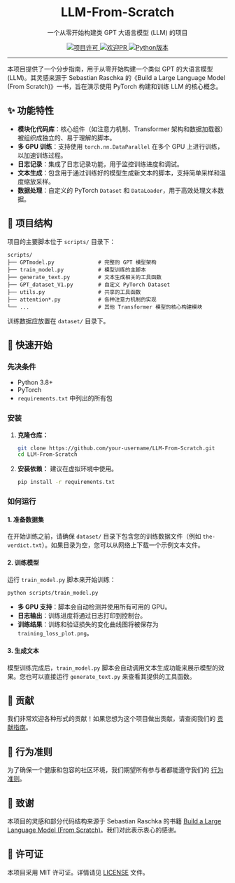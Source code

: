 <div align="center">
  <h1 align="center">LLM-From-Scratch</h1>
  <p align="center">
    一个从零开始构建类 GPT 大语言模型 (LLM) 的项目
  </p>
</div>

<p align="center">
  <a href="https://github.com/13106/LLM-From-Scratch/blob/main/LICENSE">
    <img src="https://img.shields.io/badge/license-MIT-blue.svg" alt="项目许可">
  </a>
  <a href="https://github.com/13106/LLM-From-Scratch/blob/main/CONTRIBUTING.md">
    <img src="https://img.shields.io/badge/PRs-welcome-brightgreen.svg" alt="欢迎PR">
  </a>
  <a href="https://www.python.org/">
    <img src="https://img.shields.io/badge/python-3.8+-blue.svg" alt="Python版本">
  </a>
</p>

---

本项目提供了一个分步指南，用于从零开始构建一个类似 GPT 的大语言模型 (LLM)。其灵感来源于 Sebastian Raschka 的《Build a Large Language Model (From Scratch)》一书，旨在演示使用 PyTorch 构建和训练 LLM 的核心概念。

## ✨ 功能特性

- **模块化代码库**：核心组件（如注意力机制、Transformer 架构和数据加载器）被组织成独立的、易于理解的脚本。
- **多 GPU 训练**：支持使用 `torch.nn.DataParallel` 在多个 GPU 上进行训练，以加速训练过程。
- **日志记录**：集成了日志记录功能，用于监控训练进度和调试。
- **文本生成**：包含用于通过训练好的模型生成新文本的脚本，支持简单采样和温度缩放采样。
- **数据处理**：自定义的 PyTorch `Dataset` 和 `DataLoader`，用于高效处理文本数据。

## 📂 项目结构

项目的主要脚本位于 `scripts/` 目录下：

```
scripts/
├── GPTmodel.py              # 完整的 GPT 模型架构
├── train_model.py           # 模型训练的主脚本
├── generate_text.py         # 文本生成相关的工具函数
├── GPT_dataset_V1.py        # 自定义 PyTorch Dataset
├── utils.py                 # 共享的工具函数
├── attention*.py            # 各种注意力机制的实现
└── ...                      # 其他 Transformer 模型的核心构建模块
```

训练数据应放置在 `dataset/` 目录下。

## 🚀 快速开始

### 先决条件

- Python 3.8+
- PyTorch
- `requirements.txt` 中列出的所有包

### 安装

1.  **克隆仓库：**
    ```bash
    git clone https://github.com/your-username/LLM-From-Scratch.git
    cd LLM-From-Scratch
    ```

2.  **安装依赖：**
    建议在虚拟环境中使用。
    ```bash
    pip install -r requirements.txt
    ```

### 如何运行

#### 1. 准备数据集

在开始训练之前，请确保 `dataset/` 目录下包含您的训练数据文件（例如 `the-verdict.txt`）。如果目录为空，您可以从网络上下载一个示例文本文件。

#### 2. 训练模型

运行 `train_model.py` 脚本来开始训练：

```bash
python scripts/train_model.py
```

- **多 GPU 支持**：脚本会自动检测并使用所有可用的 GPU。
- **日志输出**：训练进度将通过日志打印到控制台。
- **训练结果**：训练和验证损失的变化曲线图将被保存为 `training_loss_plot.png`。

#### 3. 生成文本

模型训练完成后，`train_model.py` 脚本会自动调用文本生成功能来展示模型的效果。您也可以直接运行 `generate_text.py` 来查看其提供的工具函数。

## 🤝 贡献

我们非常欢迎各种形式的贡献！如果您想为这个项目做出贡献，请查阅我们的 [贡献指南](./CONTRIBUTING.md)。

## 📜 行为准则

为了确保一个健康和包容的社区环境，我们期望所有参与者都能遵守我们的 [行为准则](./CODE_OF_CONDUCT.md)。

## 🙏 致谢

本项目的灵感和部分代码结构来源于 Sebastian Raschka 的书籍 [Build a Large Language Model (From Scratch)](https://www.manning.com/books/build-a-large-language-model-from-scratch)。我们对此表示衷心的感谢。

## 📄 许可证

本项目采用 MIT 许可证。详情请见 [LICENSE](./LICENSE) 文件。